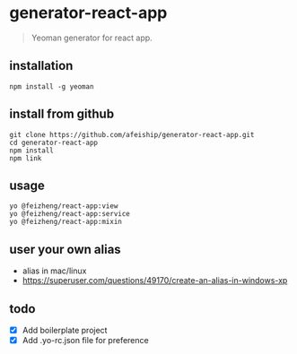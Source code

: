 # generator-react-app
> Yeoman generator for react app.

## installation
```shell
npm install -g yeoman
```

## install from github
```shell
git clone https://github.com/afeiship/generator-react-app.git
cd generator-react-app
npm install
npm link
```

## usage
```shell
yo @feizheng/react-app:view
yo @feizheng/react-app:service
yo @feizheng/react-app:mixin
```

## user your own alias
+ alias in mac/linux
+ https://superuser.com/questions/49170/create-an-alias-in-windows-xp

## todo
- [x] Add boilerplate project
- [x] Add .yo-rc.json file for preference
